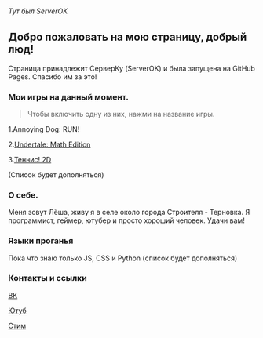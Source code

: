 ###### Тут был ServerOK

## Добро пожаловать на мою страницу, добрый люд!

Страница принадлежит СерверКу (ServerOK) и была запущена на GitHub Pages. Спасибо им за это!
### Мои игры на данный момент.  

>Чтобы включить одну из них, нажми на название игры.  

1.Annoying Dog: RUN!  

2.[Undertale: Math Edition](https://server-ok.github.io/UnderMath/)  

3.[Теннис! 2D](https://server-ok.github.io/Tennis2d/)  

(Список будет дополняться)



### О себе.
Меня зовут Лёша, живу я в селе около города Строителя - Терновка. Я программист, геймер, ютубер и просто хороший человек. 
Удачи вам!

### Языки проганья
Пока что знаю только JS, CSS и Python (список будет дополняться)
### Контакты и ссылки

[ВК](https://vk.com/serverok2008)  

[Ютуб](https://www.youtube.com/channel/UCAKbapy2TOjI9CgEI_5U9Pw)  

[Стим](https://steamcommunity.com/id/Server_YouTube)  
